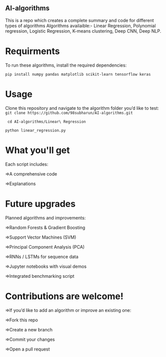## AI-algorithms
This is a repo which creates a complete summary and code for different types of algorithms
Algorithms availaible:-
Linear Regression,
Polynomial regression,
Logistic Regression,
K-means clustering,
Deep CNN,
Deep NLP.

# Requirments
To run these algorithms, install the required dependencies:

```pip install numpy pandas matplotlib scikit-learn tensorflow keras```

# Usage
Clone this repository and navigate to the algorithm folder you’d like to test:
```git clone https://github.com/98subharun/AI-algorithms.git```

``` cd AI-algorithms/Linear\ Regression```

```python linear_regression.py```

# What you'll get
Each script includes:

=>A comprehensive code

=>Explanations

# Future upgrades

Planned algorithms and improvements:

 =>Random Forests & Gradient Boosting

 =>Support Vector Machines (SVM)

 =>Principal Component Analysis (PCA)

 =>RNNs / LSTMs for sequence data

 =>Jupyter notebooks with visual demos

 =>Integrated benchmarking script

# Contributions are welcome!

=>If you’d like to add an algorithm or improve an existing one:

=>Fork this repo

=>Create a new branch

=>Commit your changes

=>Open a pull request 
